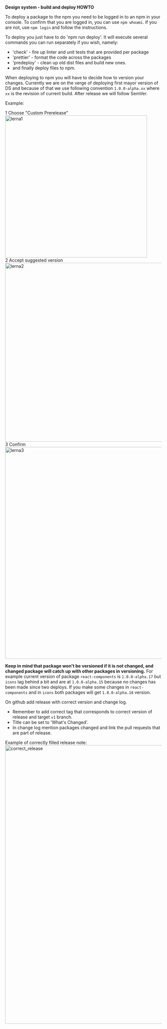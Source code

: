 **Design system - build and deploy HOWTO**

To deploy a package to the npm you need to be logged in to an npm in your console. To confirm that you are logged in, you can use `npm whoami`. If you are not, use `npm login` and follow the instructions.

To deploy you just have to do 'npm run deploy'. It will execute several commands you can run separately if you wish, namely: 
  - 'check' - fire up linter and unit tests that are provided per package 
  - 'prettier' - format the code across the packages 
  - 'predeploy' - clean up old dist files and build new ones. 
  - and finally deploy files to npm.

When deploying to npm you will have to decide how to version your changes. Currently we are on the verge of deploying first mayor version of DS and because of that we use following convention `1.0.0-alpha.xx` where `xx` is the revision of current build. After release we will follow SemVer.

Example:

1 Choose "Custom Prerelease"  
<img width="456" alt="lerna1" src="https://user-images.githubusercontent.com/7773964/182622782-a09b3cce-58a2-4d92-9eef-7dbf56ee3a44.png">  
2 Accept  suggested version  
<img width="574" alt="lerna2" src="https://user-images.githubusercontent.com/7773964/182622849-779ae83b-1943-44fd-b2de-6619700c8540.png">  
3 Confirm  
<img width="680" alt="lerna3" src="https://user-images.githubusercontent.com/7773964/182622918-ee484e9e-8237-422a-8252-05f02a0332b1.png">  

**Keep in mind that package won't be versioned if it is not changed, and changed package will catch up with other packages in versioning.** For example current version of package `react-components` is `1.0.0-alpha.17` but `icons` lag behind a bit and are at `1.0.0-alpha.15` because no changes has been made since two deploys. If you make some changes in `react-components` and in `icons` both packages will get `1.0.0-alpha.18` version.

On github add release with correct version and change log.

- Remember to add correct tag that corresponds to correct version of release and target `v1` branch.
- Title can be set to 'What's Changed'.
- In change log mention packages changed and link the pull requests that are part of release.
  
Example of correctly filled release note:  
<img width="894" alt="correct_release" src="https://user-images.githubusercontent.com/7773964/182624431-232d6cea-9d0c-4455-afd9-365c88a1ab57.png">


